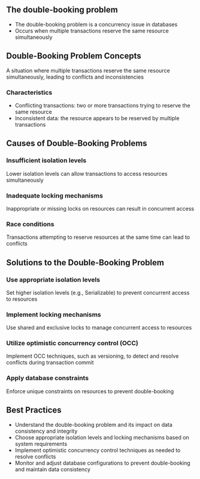 ## The double-booking problem
- The double-booking problem is a concurrency issue in databases
- Occurs when multiple transactions reserve the same resource simultaneously

## Double-Booking Problem Concepts
A situation where multiple transactions reserve the same resource simultaneously, leading to conflicts and inconsistencies

### Characteristics
- Conflicting transactions: two or more transactions trying to reserve the same resource
- Inconsistent data: the resource appears to be reserved by multiple transactions

## Causes of Double-Booking Problems

### Insufficient isolation levels
Lower isolation levels can allow transactions to access resources simultaneously

### Inadequate locking mechanisms
Inappropriate or missing locks on resources can result in concurrent access

### Race conditions
Transactions attempting to reserve resources at the same time can lead to conflicts

## Solutions to the Double-Booking Problem

### Use appropriate isolation levels
Set higher isolation levels (e.g., Serializable) to prevent concurrent access to resources

### Implement locking mechanisms
Use shared and exclusive locks to manage concurrent access to resources

### Utilize optimistic concurrency control (OCC)
Implement OCC techniques, such as versioning, to detect and resolve conflicts during transaction commit

### Apply database constraints
Enforce unique constraints on resources to prevent double-booking

## Best Practices
- Understand the double-booking problem and its impact on data consistency and integrity
- Choose appropriate isolation levels and locking mechanisms based on system requirements
- Implement optimistic concurrency control techniques as needed to resolve conflicts
- Monitor and adjust database configurations to prevent double-booking and maintain data consistency
